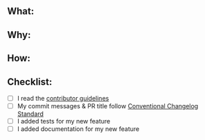 <!--
Thanks for your interest in the project. I appreciate and welcome all PRs submitted!

Please fill out the information below to expedite your PR review 😀
-->

<!-- What changes are being made? (What feature/bug is being fixed here? Please include issue number if you are closing an issue.) -->
## What:

<!-- Why are these changes necessary? -->
## Why:

<!-- How were these changes implemented? -->
## How:


## Checklist:
<!-- to check an item, place an "x" in the box  -->
- [ ] I read the [contributor guidelines](https://github.com/peggyrayzis/react-native-create-bridge/blob/master/CONTRIBUTING.md)
- [ ] My commit messages & PR title follow [Conventional Changelog Standard](https://github.com/peggyrayzis/react-native-create-bridge/blob/master/CONTRIBUTING.md#how-should-i-format-my-commit-messages)
- [ ] I added tests for my new feature
- [ ] I added documentation for my new feature

<!-- feel free to add additional comments -->
